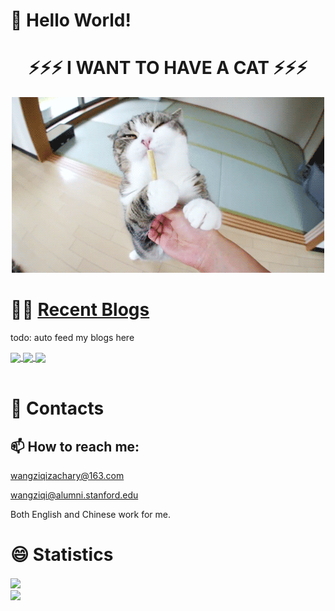 <h1> 👋  Hello World! </h1>

<!--
**hzwdachui/hzwdachui** is a ✨ _special_ ✨ repository because its `README.md` (this file) appears on your GitHub profile.

Here are some ideas to get you started:

- 🔭 I’m currently working on ...
- 🌱 I’m currently learning ...
- 👯 I’m looking to collaborate on ...
- 🤔 I’m looking for help with ...
- 💬 Ask me about ...
- 📫 How to reach me: ...
- 😄 Pronouns: ...
- ⚡ Fun fact: ...
-->

<h1 style="text-align:center">⚡⚡⚡ I WANT TO HAVE A CAT ⚡⚡⚡</h1>

<div style="text-align:center">
	<img src="https://github.com/hzwdachui/hzwdachui/blob/master/catsuck.gif">
</div>

<h1>
    🤹‍♀️ <a href="https://github.com/hzwdachui/notes">Recent Blogs</a>
</h1>

<div>
	<p>todo: auto feed my blogs here</p>
	<a href="https://github.com/hzwdachui/Notes">
 	 <img align="center" src="https://github-readme-stats.vercel.app/api/pin/?username=hzwdachui&repo=Notes&theme=dark" />
	</a>
	<a href="https://github.com/hzwdachui/flaskweb">
	<img align="center" src="https://github-readme-stats.vercel.app/api/pin/?username=hzwdachui&repo=flaskweb&theme=dark" />
	</a>
	<a href="https://github.com/hzwdachui/search-demo">
	<img align="center" src="https://github-readme-stats.vercel.app/api/pin/?username=hzwdachui&repo=search-demo&theme=dark" />
	</a>
</div>
</br>

# 💬 Contacts
<h2> 📫 How to reach me: </h2>

wangziqizachary@163.com  

wangziqi@alumni.stanford.edu

Both English and Chinese work for me.

# 😄 Statistics
<a href="https://github.com/anuraghazra/github-readme-stats">
	<img align="center" src="https://github-readme-stats.vercel.app/api?username=hzwdachui&theme=dark&count_private=true&include_all_commits=true&hide=issues,contribs" />
</a>
</br>
<a href="https://github.com/anuraghazra/convoychat">
	<img align="center" src="https://github-readme-stats.vercel.app/api/top-langs/?username=hzwdachui&hide=Jupyter%20Notebook,CSS,SCSS,sass&theme=dark&layout=compact&card_width=445" />
</a>



